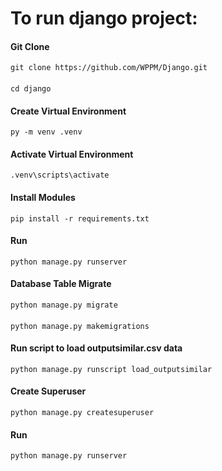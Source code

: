 # To run django project:
#### Git Clone
    git clone https://github.com/WPPM/Django.git
####
    cd django
#### Create Virtual Environment
    py -m venv .venv

#### Activate Virtual Environment
    .venv\scripts\activate

#### Install Modules
    pip install -r requirements.txt

#### Run
    python manage.py runserver

#### Database Table Migrate
    python manage.py migrate
####
    python manage.py makemigrations

#### Run script to load outputsimilar.csv data
    python manage.py runscript load_outputsimilar

#### Create Superuser
    python manage.py createsuperuser

#### Run
    python manage.py runserver
